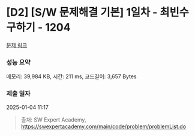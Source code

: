 # [D2] [S/W 문제해결 기본] 1일차 - 최빈수 구하기 - 1204 

[문제 링크](https://swexpertacademy.com/main/code/problem/problemDetail.do?contestProbId=AV13zo1KAAACFAYh) 

### 성능 요약

메모리: 39,984 KB, 시간: 211 ms, 코드길이: 3,657 Bytes

### 제출 일자

2025-01-04 11:17



> 출처: SW Expert Academy, https://swexpertacademy.com/main/code/problem/problemList.do